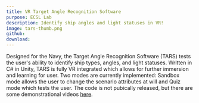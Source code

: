 ```yaml
---
title: VR Target Angle Recognition Software
purpose: ECSL Lab
description: Identify ship angles and light statuses in VR!
image: tars-thumb.png
github:
download: 
---
```

Designed for the Navy, the Target Angle Recognition Software (TARS) tests the user's ability to identify ship types, angles, and light statuses.
Written in C# in Unity, TARS is fully VR integrated which allows for further immersion and learning for user. Two modes are currently implemented: Sandbox mode allows the user to change the scenario attributes at will and Quiz mode which tests the user. The code is not pubically released, but there are some demonstrational videos <a href="https://www.youtube.com/playlist?list=PLfSijCg2jHYicy0-kQmMMn-tYInAoDbOZ" rel="noopener noreferrer" target="_blank">here</a>.